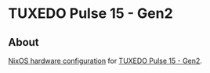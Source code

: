 # TUXEDO Pulse 15 - Gen2

## About

[NixOS hardware configuration](https://github.com/NixOS/nixos-hardware) for
[TUXEDO Pulse 15 -
Gen2](https://www.tuxedocomputers.com/en/TUXEDO-Pulse-15-Gen2.tuxedo).
